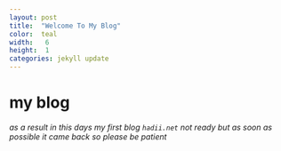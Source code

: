 ```yaml
---
layout: post
title:  "Welcome To My Blog"
color:  teal
width:   6
height:  1
categories: jekyll update
---
```

# my blog

_as a result in this days my first blog `hadii.net` not ready but as soon as
possible it came back so please be patient_
